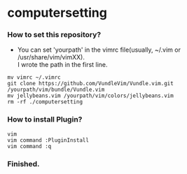 # computersetting

### How to set this repository?

- You can set 'yourpath' in the vimrc file(usually, ~/.vim or /usr/share/vim/vimXX).         
I wrote the path in the first line.          

```
mv vimrc ~/.vimrc    
git clone https://github.com/VundleVim/Vundle.vim.git /yourpath/vim/bundle/Vundle.vim       
mv jellybeans.vim /yourpath/vim/colors/jellybeans.vim          
rm -rf ./computersetting              
```                 

### How to install Plugin?            

```
vim       
vim command :PluginInstall        
vim command :q          
```

### Finished.         
